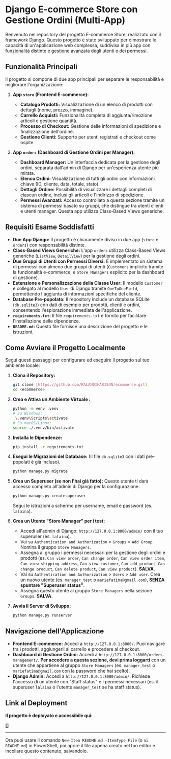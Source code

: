 # Django E-commerce Store con Gestione Ordini (Multi-App)

Benvenuto nel repository del progetto E-commerce Store, realizzato con il framework Django. 
Questo progetto è stato sviluppato per dimostrare le capacità di un'applicazione web complessa, suddivisa in più app con funzionalità distinte e gestione avanzata degli utenti e dei permessi.

## Funzionalità Principali

Il progetto si compone di due app principali per separare le responsabilità e migliorare l'organizzazione:

1.  **App `store` (Frontend E-commerce):**
    * **Catalogo Prodotti:** Visualizzazione di un elenco di prodotti con dettagli (nome, prezzo, immagine).
    * **Carrello Acquisti:** Funzionalità completa di aggiunta/rimozione articoli e gestione quantità.
    * **Processo di Checkout:** Gestione delle informazioni di spedizione e finalizzazione dell'ordine.
    * **Gestione Clienti:** Supporto per utenti registrati e checkout come ospite.

2.  **App `orders` (Dashboard di Gestione Ordini per Manager):**
    * **Dashboard Manager:** Un'interfaccia dedicata per la gestione degli ordini, separata dall'admin di Django per un'esperienza utente più mirata.
    * **Elenco Ordini:** Visualizzazione di tutti gli ordini con informazioni chiave (ID, cliente, data, totale, stato).
    * **Dettagli Ordine:** Possibilità di visualizzare i dettagli completi di ciascun ordine, inclusi gli articoli e l'indirizzo di spedizione.
    * **Permessi Avanzati:** Accesso controllato a questa sezione tramite un sistema di permessi basato su gruppi, che distingue tra utenti clienti e utenti manager. Questa app utilizza Class-Based Views generiche.

## Requisiti Esame Soddisfatti

* **Due App Django:** Il progetto è chiaramente diviso in due app (`store` e `orders`) con responsabilità distinte.
* **Class-Based Views Generiche:** L'app `orders` utilizza Class-Based Views generiche (`ListView`, `DetailView`) per la gestione degli ordini.
* **Due Gruppi di Utenti con Permessi Diversi:** È implementato un sistema di permessi con almeno due gruppi di utenti (`Customers` implicito tramite la funzionalità e-commerce, e `Store Managers` esplicito per la dashboard di gestione).
* **Estensione e Personalizzazione della Classe User:** Il modello `Customer` è collegato al modello `User` di Django tramite `OneToOneField`, permettendo l'aggiunta di informazioni specifiche del cliente.
* **Database Pre-popolato:** Il repository include un database SQLite (`db.sqlite3`) con dati di esempio per prodotti, clienti e ordini, consentendo l'esplorazione immediata dell'applicazione.
* **`requirements.txt`:** Il file `requirements.txt` è fornito per facilitare l'installazione delle dipendenze.
* **`README.md`:** Questo file fornisce una descrizione del progetto e le istruzioni.

## Come Avviare il Progetto Localmente

Segui questi passaggi per configurare ed eseguire il progetto sul tuo ambiente locale:

1.  **Clona il Repository:**
    ```bash
    git clone [https://github.com/RALANDIHARISON/ecommerce.git]
    cd <ecommerce>
    ```

2.  **Crea e Attiva un Ambiente Virtuale :**
    ```bash
    python -m venv .venv
    # Su Windows:
    .\.venv\Scripts\activate
    # Su macOS/Linux:
    source ./.venv/bin/activate
    ```

3.  **Installa le Dipendenze:**
    ```bash
    pip install -r requirements.txt
    ```

4.  **Esegui le Migrazioni del Database:**
    (Il file `db.sqlite3` con i dati pre-popolati è già incluso).
    ```bash
    python manage.py migrate
    ```

5.  **Crea un Superuser (se non l'hai già fatto):**
    Questo utente ti darà accesso completo all'admin di Django per la configurazione.
    ```bash
    python manage.py createsuperuser
    ```
    Segui le istruzioni a schermo per username, email e password (es. `lalaina`).

6.  **Crea un Utente "Store Manager" per i test:**
    * Accedi all'admin di Django: `http://127.0.0.1:8000/admin/` con il tuo superuser (es. `lalaina`).
    * Vai su `Authentication and Authorization` > `Groups` > `Add Group`. Nomina il gruppo `Store Managers`.
    * Assegna al gruppo i permessi necessari per la gestione degli ordini e prodotti (es. `Can view order`, `Can change order`, `Can view order item`, `Can view shipping address`, `Can view customer`, `Can add product`, `Can change product`, `Can delete product`, `Can view product`). **SALVA**.
    * Vai su `Authentication and Authorization` > `Users` > `Add user`. Crea un nuovo utente (es. `manager_test` o `mariefatima@gmail.com`), **SENZA spuntare "Superuser status"**.
    * Assegna questo utente al gruppo `Store Managers` nella sezione `Groups`. **SALVA**.

7.  **Avvia il Server di Sviluppo:**
    ```bash
    python manage.py runserver
    ```

## Navigazione dell'Applicazione

* **Frontend E-commerce:** Accedi a `http://127.0.0.1:8000/`. Puoi navigare tra i prodotti, aggiungerli al carrello e procedere al checkout.
* **Dashboard di Gestione Ordini:** Accedi a `http://127.0.0.1:8000/orders-management/`. **Per accedere a questa sezione, devi prima loggarti** con un utente che appartiene al gruppo `Store Managers` (es. `manager_test` o `mariefatima@gmail.com` con la password che hai scelto).
* **Django Admin:** Accedi a `http://127.0.0.1:8000/admin/`. Richiede l'accesso di un utente con "Staff status" e i permessi necessari (es. il superuser `lalaina` o l'utente `manager_test` se ha staff status).

## Link al Deployment

**Il progetto è deployato e accessibile qui:**

**[]**

---

Ora puoi usare il comando `New-Item README.md -ItemType File` (o `ni README.md`) in PowerShell, poi aprire il file appena creato nel tuo editor e incollare questo contenuto, salvandolo.